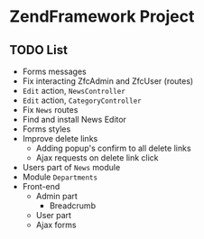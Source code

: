 ZendFramework Project
=======================

TODO List
------------
+ Forms messages
+ Fix interacting ZfcAdmin and ZfcUser (routes)
+ `Edit` action, `NewsController`
+ `Edit` action, `CategoryController`
+ Fix `News` routes
+ Find and install News Editor
+ Forms styles
+ Improve delete links
  + Adding popup's confirm to all delete links
  + Ajax requests on delete link click
+ Users part of `News` module
+ Module `Departments`
+ Front-end
  + Admin part
    + Breadcrumb
  + User part
  + Ajax forms